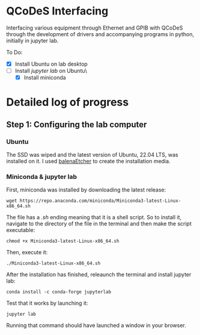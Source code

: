 # QCoDeS Interfacing

Interfacing various equipment through Ethernet and GPIB with QCoDeS through the development of drivers and accompanying programs in python, initially in jupyter lab.

To Do:
- [x] Install Ubuntu on lab desktop
- [ ] Install *jupyter lab* on Ubuntu\
  - [x] Install miniconda

# Detailed log of progress

## Step 1: Configuring the lab computer

### Ubuntu

The SSD was wiped and the latest version of Ubuntu, 22.04 LTS, was installed on it. I used [balenaEtcher](https://www.balena.io/etcher/) to create the installation media.

### Miniconda & jupyter lab

First, miniconda was installed by downloading the latest release:
```
wget https://repo.anaconda.com/miniconda/Miniconda3-latest-Linux-x86_64.sh
```

The file has a *.sh* ending meaning that it is a shell script. So to install it, navigate to the directory of the file in the terminal and then make the script executable:
```
chmod +x Miniconda3-latest-Linux-x86_64.sh
```

Then, execute it:
```
./Miniconda3-latest-Linux-x86_64.sh
```

After the installation has finished, releaunch the terminal and install jupyter lab:
```
conda install -c conda-forge jupyterlab
```

Test that it works by launching it:
```
jupyter lab
```
Running that command should have launched a window in your browser. 
